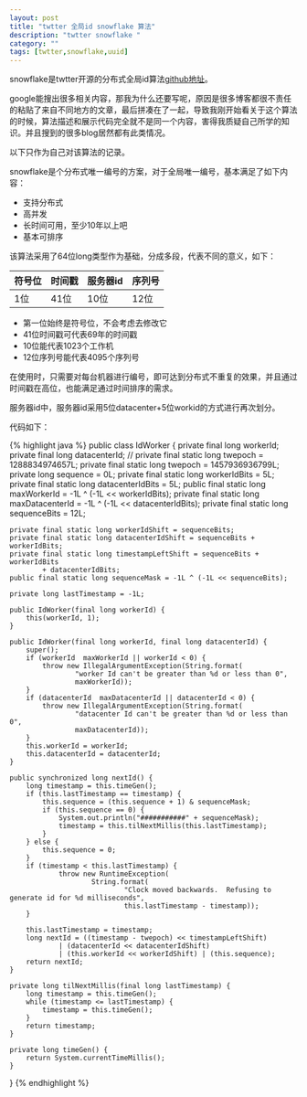 ```yaml
---
layout: post
title: "twtter 全局id snowflake 算法"
description: "twtter snowflake "
category: ""
tags: [twtter,snowflake,uuid]
---
```

snowflake是twtter开源的分布式全局id算法[github地址](https://github.com/twitter/snowflake)。

google能搜出很多相关内容，那我为什么还要写呢，原因是很多博客都很不责任的粘贴了来自不同地方的文章，最后拼凑在了一起，导致我刚开始看关于这个算法的时候，算法描述和展示代码完全就不是同一个内容，害得我质疑自己所学的知识。并且搜到的很多blog居然都有此类情况。

以下只作为自己对该算法的记录。

snowflake是个分布式唯一编号的方案，对于全局唯一编号，基本满足了如下内容：

- 支持分布式
- 高并发
- 长时间可用，至少10年以上吧
- 基本可排序

该算法采用了64位long类型作为基础，分成多段，代表不同的意义，如下：

| 符号位     | 时间戳     | 服务器id     |序列号    |
| :------------- | :------------- |:------------- |:------------- |
| 1位     | 41位       |10位     |12位       |

- 第一位始终是符号位，不会考虑去修改它
- 41位时间戳可代表69年的时间戳
- 10位能代表1023个工作机
- 12位序列号能代表4095个序列号

在使用时，只需要对每台机器进行编号，即可达到分布式不重复的效果，并且通过时间戳在高位，也能满足通过时间排序的需求。

服务器id中，服务器id采用5位datacenter+5位workid的方式进行再次划分。

代码如下：

{% highlight java %}
public class IdWorker {
	private final long workerId;
	private final long datacenterId;
	// private final static long twepoch = 1288834974657L;
	private final static long twepoch = 1457936936799L;
	private long sequence = 0L;
	private final static long workerIdBits = 5L;
	private final static long datacenterIdBits = 5L;
	public final static long maxWorkerId = -1L ^ (-1L << workerIdBits);
	private final static long maxDatacenterId = -1L ^ (-1L << datacenterIdBits);
	private final static long sequenceBits = 12L;

	private final static long workerIdShift = sequenceBits;
	private final static long datacenterIdShift = sequenceBits + workerIdBits;
	private final static long timestampLeftShift = sequenceBits + workerIdBits
			+ datacenterIdBits;
	public final static long sequenceMask = -1L ^ (-1L << sequenceBits);

	private long lastTimestamp = -1L;

	public IdWorker(final long workerId) {
		this(workerId, 1);
	}

	public IdWorker(final long workerId, final long datacenterId) {
		super();
		if (workerId  maxWorkerId || workerId < 0) {
			throw new IllegalArgumentException(String.format(
					"worker Id can't be greater than %d or less than 0",
					maxWorkerId));
		}
		if (datacenterId  maxDatacenterId || datacenterId < 0) {
			throw new IllegalArgumentException(String.format(
					"datacenter Id can't be greater than %d or less than 0",
					maxDatacenterId));
		}
		this.workerId = workerId;
		this.datacenterId = datacenterId;
	}

	public synchronized long nextId() {
		long timestamp = this.timeGen();
		if (this.lastTimestamp == timestamp) {
			this.sequence = (this.sequence + 1) & sequenceMask;
			if (this.sequence == 0) {
				System.out.println("###########" + sequenceMask);
				timestamp = this.tilNextMillis(this.lastTimestamp);
			}
		} else {
			this.sequence = 0;
		}
		if (timestamp < this.lastTimestamp) {
				throw new RuntimeException(
						String.format(
								"Clock moved backwards.  Refusing to generate id for %d milliseconds",
								this.lastTimestamp - timestamp));
		}

		this.lastTimestamp = timestamp;
		long nextId = ((timestamp - twepoch) << timestampLeftShift)
				| (datacenterId << datacenterIdShift)
				| (this.workerId << workerIdShift) | (this.sequence);
		return nextId;
	}

	private long tilNextMillis(final long lastTimestamp) {
		long timestamp = this.timeGen();
		while (timestamp <= lastTimestamp) {
			timestamp = this.timeGen();
		}
		return timestamp;
	}

	private long timeGen() {
		return System.currentTimeMillis();
	}

}
{% endhighlight %}
